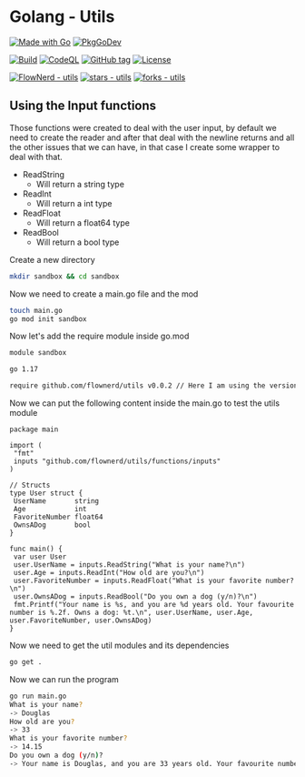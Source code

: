 # Golang - Utils

[![Made with Go](https://img.shields.io/badge/go->%3D1.16-blue?style=flat-square&logo=go&logoColor=white)](https://golang.org)
[![PkgGoDev](https://pkg.go.dev/badge/github.com/flownerd/utils)](https://pkg.go.dev/github.com/flownerd/utils)

[![Build](https://github.com/flownerd/utils/workflows/build/badge.svg)](https://github.com/flownerd/utils/actions)
[![CodeQL](https://github.com/flownerd/utils/workflows/CodeQL/badge.svg)](https://github.com/flownerd/utils/actions?query=workflow%3ACodeQL "Code quality workflow status")
[![GitHub tag](https://img.shields.io/github/v/tag/flownerd/utils.svg?sort=semver)](https://github.com/flownerd/utils/releases/?include_prereleases&sort=semver "View GitHub releases")
[![License](https://img.shields.io/badge/License-GPL%20v3-blue)](#license "Go to license section")

[![FlowNerd - utils](https://img.shields.io/static/v1?label=flownerd&message=utils&color=blue&logo=github)](https://github.com/flownerd/utils)
[![stars - utils](https://img.shields.io/github/stars/flownerd/utils?style=social)](https://github.com/flownerd/utils)
[![forks - utils](https://img.shields.io/github/forks/flownerd/utils?style=social)](https://github.com/flownerd/utils)

## Using the Input functions

Those functions were created to deal with the user input, by default we need to create the reader and after that deal with the newline returns and all the other issues that we can have, in that case I create some wrapper to deal with that.

- ReadString
  - Will return a string type
- ReadInt
  - Will return a int type
- ReadFloat
  - Will return a float64 type
- ReadBool
  - Will return a bool type

Create a new directory

```bash
mkdir sandbox && cd sandbox
```

Now we need to create a main.go file and the mod

```bash
touch main.go
go mod init sandbox
```

Now let's add the require module inside go.mod

```bash
module sandbox

go 1.17

require github.com/flownerd/utils v0.0.2 // Here I am using the version v0.0.2 if you want to use the lastest just remove the version
```

Now we can put the following content inside the main.go to test the utils module

```golang
package main

import (
 "fmt"
 inputs "github.com/flownerd/utils/functions/inputs"
)

// Structs
type User struct {
 UserName       string
 Age            int
 FavoriteNumber float64
 OwnsADog       bool
}

func main() {
 var user User
 user.UserName = inputs.ReadString("What is your name?\n")
 user.Age = inputs.ReadInt("How old are you?\n")
 user.FavoriteNumber = inputs.ReadFloat("What is your favorite number?\n")
 user.OwnsADog = inputs.ReadBool("Do you own a dog (y/n)?\n")
 fmt.Printf("Your name is %s, and you are %d years old. Your favourite number is %.2f. Owns a dog: %t.\n", user.UserName, user.Age, user.FavoriteNumber, user.OwnsADog)
}
```

Now we need to get the util modules and its dependencies

```bash
go get .
```

Now we can run the program

```bash
go run main.go
What is your name?
-> Douglas
How old are you?
-> 33
What is your favorite number?
-> 14.15
Do you own a dog (y/n)?
-> Your name is Douglas, and you are 33 years old. Your favourite number is 14.15. Owns a dog: true.
```
